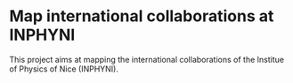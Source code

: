 # Map international collaborations at INPHYNI

This project aims at mapping the international collaborations of the Institue of Physics of Nice (INPHYNI).
